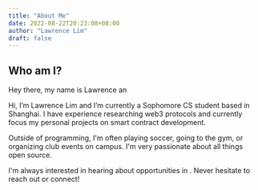 ```yaml
---
title: "About Me"
date: 2022-08-22T20:23:08+08:00
author: "Lawrence Lim"
draft: false
---
```


## Who am I?

Hey there, my name is Lawrence an

Hi, I’m Lawrence Lim and I’m currently a Sophomore CS student based in Shanghai. I have experience researching web3 protocols and currently focus my personal projects on smart contract development.

Outside of programming, I'm often playing soccer, going to the gym, or organizing club events on campus. I'm very passionate about all things open source.

I'm always interested in hearing about opportunities in . Never hesitate to reach out or connect!
